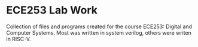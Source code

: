 # ECE253 Lab Work
Collection of files and programs created for the course ECE253: Digital and Computer Systems. Most was written in system verilog, others were writen in RISC-V.
